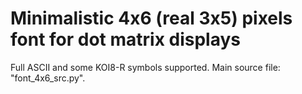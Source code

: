# Minimalistic 4x6 (real 3x5) pixels font for dot matrix displays
Full ASCII and some KOI8-R symbols supported.
Main source file: "font_4x6_src.py".

